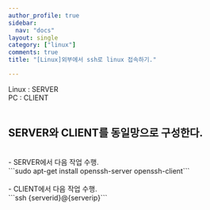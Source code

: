 ```yaml
---
author_profile: true
sidebar:
  nav: "docs"
layout: single
category: ["linux"]
comments: true
title: "[Linux]외부에서 ssh로 linux 접속하기."

---
```


Linux : SERVER<br>
PC : CLIENT<br>
<br>
## SERVER와 CLIENT를 동일망으로 구성한다.<br>
<br>
- SERVER에서 다음 작업 수행.<br>
```sudo apt-get install openssh-server openssh-client```  
<br>
<br>
- CLIENT에서 다음 작업 수행.<br>
```ssh {serverid}@{serverip}```
